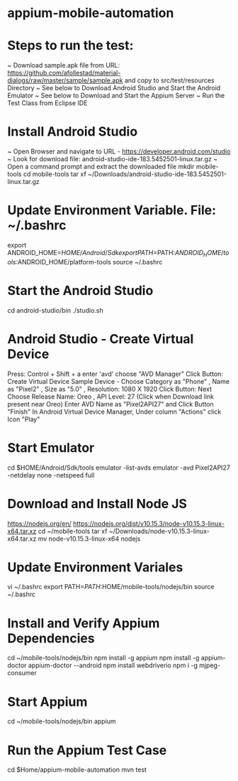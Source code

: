# appium-mobile-automation

# Steps to run the test:
~ Download sample.apk file from URL: https://github.com/afollestad/material-dialogs/raw/master/sample/sample.apk and copy to src/test/resources Directory
~ See below to Download Android Studio and Start the Android Emulator
~ See below to Download and Start the Appium Server
~ Run the Test Class from Eclipse IDE

# Install Android Studio
~ Open Browser and navigate to URL - https://developer.android.com/studio
~ Look for download file: android-studio-ide-183.5452501-linux.tar.gz
~ Open a command prompt and extract the downloaded file
mkdir mobile-tools
cd mobile-tools
tar xf ~/Downloads/android-studio-ide-183.5452501-linux.tar.gz 

# Update Environment Variable. File: ~/.bashrc
export ANDROID_HOME=$HOME/Android/Sdk
export PATH=$PATH:$ANDROID_HOME/tools:$ANDROID_HOME/platform-tools
source ~/.bashrc

# Start the Android Studio
cd android-studio/bin
./studio.sh

# Android Studio - Create Virtual Device
Press: Control + Shift + a
enter 'avd'
choose "AVD Manager"
Click Button: Create Virtual Device
Sample Device - Choose Category as "Phone" , Name as "Pixel2" , Size as "5.0" , Resolution: 1080 X 1920 
Click Button: Next
Choose Release Name: Oreo , API Level: 27 (Click when Download link present near Oreo)
Enter AVD Name as "Pixel2API27" and Click Button "Finish"
In Android Virtual Device Manager, Under column "Actions"  click Icon "Play" 

# Start Emulator
cd $HOME/Android/Sdk/tools
emulator -list-avds
emulator -avd Pixel2API27 -netdelay none -netspeed full


# Download and Install Node JS
https://nodejs.org/en/
https://nodejs.org/dist/v10.15.3/node-v10.15.3-linux-x64.tar.xz
cd ~/mobile-tools
tar xf ~/Downloads/node-v10.15.3-linux-x64.tar.xz
mv node-v10.15.3-linux-x64 nodejs

# Update Environment Variales
vi ~/.bashrc
export PATH=$PATH:$HOME/mobile-tools/nodejs/bin
source ~/.bashrc

# Install and Verify Appium Dependencies
cd ~/mobile-tools/nodejs/bin
npm install -g appium
npm install -g appium-doctor
appium-doctor --android
npm install webdriverio
npm i -g mjpeg-consumer

# Start Appium
cd ~/mobile-tools/nodejs/bin
appium

# Run the Appium Test Case
cd $Home/appium-mobile-automation
mvn test

